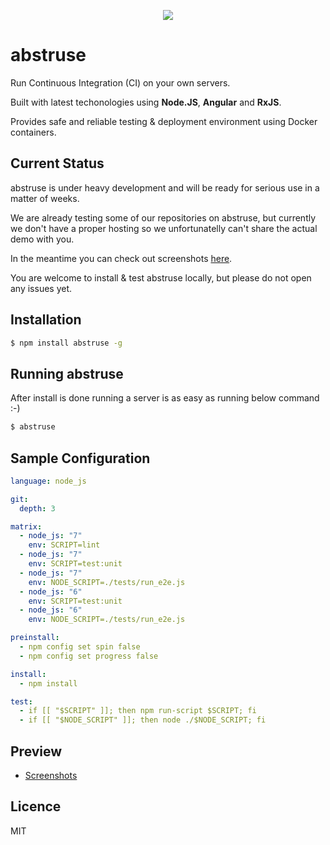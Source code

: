 <p align="center">
  <img src="https://user-images.githubusercontent.com/1796022/27810379-cf213604-6059-11e7-9b85-33ba4cea93e5.jpg">
</p>

# abstruse

Run Continuous Integration (CI) on your own servers.

Built with latest techonologies using **Node.JS**, **Angular** and **RxJS**.

Provides safe and reliable testing & deployment environment using Docker containers.

## Current Status

abstruse is under heavy development and will be ready for serious use in a matter of weeks.

We are already testing some of our repositories on abstruse, but currently we don't have a proper hosting so we unfortunatelly
can't share the actual demo with you.

In the meantime you can check out screenshots [here](https://github.com/bleenco/abstruse/wiki/Screenshots-(Preview)).

You are welcome to install & test abstruse locally, but please do not open any issues yet.

## Installation

```sh
$ npm install abstruse -g
```

## Running abstruse

After install is done running a server is as easy as running below command :-)

```sh
$ abstruse
```

## Sample Configuration

```yml
language: node_js

git:
  depth: 3

matrix:
  - node_js: "7"
    env: SCRIPT=lint
  - node_js: "7"
    env: SCRIPT=test:unit
  - node_js: "7"
    env: NODE_SCRIPT=./tests/run_e2e.js
  - node_js: "6"
    env: SCRIPT=test:unit
  - node_js: "6"
    env: NODE_SCRIPT=./tests/run_e2e.js

preinstall:
  - npm config set spin false
  - npm config set progress false

install:
  - npm install

test:
  - if [[ "$SCRIPT" ]]; then npm run-script $SCRIPT; fi
  - if [[ "$NODE_SCRIPT" ]]; then node ./$NODE_SCRIPT; fi
```

## Preview

- [Screenshots](https://github.com/bleenco/abstruse/wiki/Screenshots-(Preview))

## Licence

MIT
